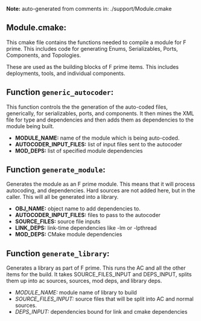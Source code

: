 **Note:** auto-generated from comments in: ./support/Module.cmake

## Module.cmake:

This cmake file contains the functions needed to compile a module for F prime. This
includes code for generating Enums, Serializables, Ports, Components, and Topologies.

These are used as the building blocks of F prime items. This includes deployments,
tools, and individual components.


## Function `generic_autocoder`:

This function controls the the generation of the auto-coded files, generically, for serializables, ports,
and components. It then mines the XML file for type and  dependencies and then adds them as dependencies to
the module being built.

- **MODULE_NAME:** name of the module which is being auto-coded.
- **AUTOCODER_INPUT_FILES:** list of input files sent to the autocoder
- **MOD_DEPS:** list of specified module dependencies


## Function `generate_module`:

Generates the module as an F prime module. This means that it will process autocoding,
and dependencies. Hard sources are not added here, but in the caller. This will all be
generated into a library.

- **OBJ_NAME:** object name to add dependencies to.
- **AUTOCODER_INPUT_FILES:** files to pass to the autocoder
- **SOURCE_FILES:** source file inputs
- **LINK_DEPS:** link-time dependencies like -lm or -lpthread
- **MOD_DEPS:** CMake module dependencies


## Function `generate_library`:

Generates a library as part of F prime. This runs the AC and all the other items for the build.
It takes SOURCE_FILES_INPUT and DEPS_INPUT, splits them up into ac sources, sources, mod deps,
and library deps.
- *MODULE_NAME:* module name of library to build
- *SOURCE_FILES_INPUT:* source files that will be split into AC and normal sources.
- *DEPS_INPUT:* dependencies bound for link and cmake dependencies



